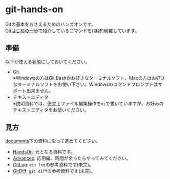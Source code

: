# git-hands-on

Gitの基本をおさえるためのハンズオンです。  
[Gitはじめの一歩](http://www.slideshare.net/ihcomega/git-57454868)で紹介しているコマンドを(ほぼ)網羅しています。  

## 準備
以下が使える状態にしておいてください。  

* Git  
※Windowsの方はGit Bashかお好きなターミナルソフト、Macの方はお好きなターミナルソフトをお使い下さい。Windowsのコマンドプロンプトはサポート出来ません。
* テキストエディタ  
※説明資料では、便宜上ファイル編集操作を`vi`で書いていますが、お好みのテキストエディタをお使いください。  

## 見方
[documents](https://github.com/ihcomega56/git-handson/tree/master/documents)下の資料に沿って進めてください。

* [HandsOn](https://github.com/ihcomega56/git-handson/blob/master/documents/HandsOn.md): 元となる資料です。
* [Advanced](https://github.com/ihcomega56/git-handson/blob/master/documents/Advanced.md): 応用編、時間が余ったらやってみてください。
* [GitLog](https://github.com/ihcomega56/git-handson/blob/master/documents/GitLog.md): `git log`の参考資料です(未完)。
* [GitDiff](https://github.com/ihcomega56/git-handson/blob/master/documents/GitDiff.md): `git diff`の参考資料です(未完)。
